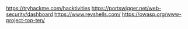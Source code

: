 https://tryhackme.com/hacktivities 
https://portswigger.net/web-security/dashboard
https://www.revshells.com/
https://owasp.org/www-project-top-ten/
